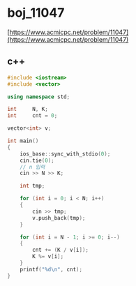 # boj\_11047

[https://www.acmicpc.net/problem/11047](https://www.acmicpc.net/problem/11047)

## c++

```cpp
#include <iostream>
#include <vector>

using namespace std;

int     N, K;
int     cnt = 0;

vector<int> v;

int main()
{
    ios_base::sync_with_stdio(0);
    cin.tie(0);
    // n 입력 
    cin >> N >> K;

    int tmp;

    for (int i = 0; i < N; i++)
    {
        cin >> tmp;
        v.push_back(tmp);
    }

    for (int i = N - 1; i >= 0; i--)
    {
        cnt += (K / v[i]);
        K %= v[i];
    }
    printf("%d\n", cnt);
}
```

